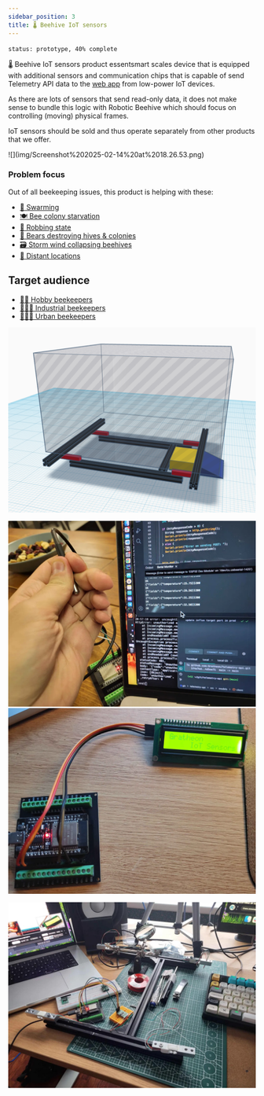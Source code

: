 ```yaml
---
sidebar_position: 3
title: 🌡️ Beehive IoT sensors
---
```

`status: prototype, 40% complete`

🌡️ Beehive IoT sensors product essentsmart scales device that is equipped with additional sensors and communication chips that is capable of send Telemetry API data to the [web app](../web_app/web_app.md) from low-power IoT devices.

As there are lots of sensors that send read-only data, it does not make sense to bundle this logic with Robotic Beehive which should focus on controlling (moving) physical frames.

IoT sensors should be sold and thus operate separately from other products that we offer.

<div style={{width:300}}>
![](img/Screenshot%202025-02-14%20at%2018.26.53.png)
</div>

### Problem focus
Out of all beekeeping issues, this product is helping with these:
- [🧶 Swarming](../../🌨️%20Problems/🧶%20Swarming.md)
- [🍽️ Bee colony starvation](../../🌨️%20Problems/🍽️%20Bee%20colony%20starvation.md)
- [💢 Robbing state](../../🌨️%20Problems/💢%20Robbing%20state.md)
- [🐻 Bears destroying hives & colonies](../../🌨️%20Problems/🐻%20Bears%20destroying%20hives%20&%20colonies.md)
- [🗃️ Storm wind collapsing beehives](../../🌨️%20Problems/🗃️%20Storm%20wind%20collapsing%20beehives.md)
- [🌲 Distant locations](../../🌨️%20Problems/🌲%20Distant%20locations.md)

## Target audience
- [🧑‍🚀 Hobby beekeepers](../clients/🧑‍🚀%20Hobby%20beekeepers.md)
- [👨🏻‍🚒 Industrial beekeepers](../clients/👨🏻‍🚒%20Industrial%20beekeepers.md)
- [👩🏼‍🏫 Urban beekeepers](../clients/👩🏼‍🏫%20Urban%20beekeepers.md)

![](../../img/Screenshot%202024-11-09%20at%2015.08.08.png)

![](../../img/20240726_000022.webp)
![](img/20250119_131627.webp)

![](img/0.jpg)